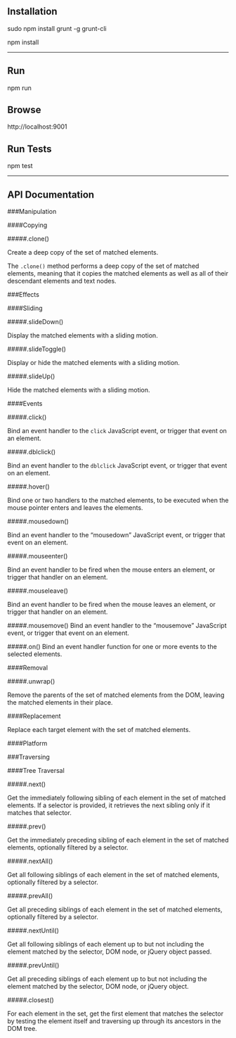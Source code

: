 ## Installation

sudo npm install grunt -g grunt-cli

npm install

---

## Run

npm run

## Browse

http://localhost:9001

## Run Tests

npm test

---

## API Documentation

###Manipulation

####Copying

#####.clone()

Create a deep copy of the set of matched elements.

The `.clone()` method performs a deep copy of the set of matched elements, meaning that it copies the matched elements as well as all of their descendant elements and text nodes.

###Effects

####Sliding

#####.slideDown()

Display the matched elements with a sliding motion.

#####.slideToggle()

Display or hide the matched elements with a sliding motion.

#####.slideUp()

Hide the matched elements with a sliding motion.

####Events

#####.click()

Bind an event handler to the `click` JavaScript event, or trigger that event on an element.

#####.dblclick()

Bind an event handler to the `dblclick` JavaScript event, or trigger that event on an element.

#####.hover()

Bind one or two handlers to the matched elements, to be executed when the mouse pointer enters and leaves the elements.

#####.mousedown()

Bind an event handler to the “mousedown” JavaScript event, or trigger that event on an element.

#####.mouseenter()

Bind an event handler to be fired when the mouse enters an element, or trigger that handler on an element.

#####.mouseleave()

Bind an event handler to be fired when the mouse leaves an element, or trigger that handler on an element.

#####.mousemove()
Bind an event handler to the “mousemove” JavaScript event, or trigger that event on an element.

#####.on()
Bind an event handler function for one or more events to the selected elements.

####Removal

#####.unwrap()

Remove the parents of the set of matched elements from the DOM, leaving the matched elements in their place.

####Replacement

Replace each target element with the set of matched elements.

####Platform

###Traversing

####Tree Traversal

#####.next()

Get the immediately following sibling of each element in the set of matched elements. If a selector is provided, it retrieves the next sibling only if it matches that selector.

#####.prev()

Get the immediately preceding sibling of each element in the set of matched elements, optionally filtered by a selector.

#####.nextAll()

Get all following siblings of each element in the set of matched elements, optionally filtered by a selector.

#####.prevAll()

Get all preceding siblings of each element in the set of matched elements, optionally filtered by a selector.

#####.nextUntil()

Get all following siblings of each element up to but not including the element matched by the selector, DOM node, or jQuery object passed.

#####.prevUntil()

Get all preceding siblings of each element up to but not including the element matched by the selector, DOM node, or jQuery object.

#####.closest()

For each element in the set, get the first element that matches the selector by testing the element itself and traversing up through its ancestors in the DOM tree.
